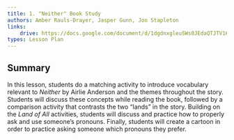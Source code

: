 ```yaml
---
title: 1. "Neither" Book Study
authors: Amber Rauls-Drayer, Jasper Gunn, Jon Stapleton
links:
    drive: https://docs.google.com/document/d/1dgdnxgleuSWs0JEdaQTJTV16Ty8fAZ9jlW72prvHxjw/edit?usp=drive_link
types: Lesson Plan
---
```


## Summary

In this lesson, students do a matching activity to introduce vocabulary relevant to *Neither* by Airlie Anderson and the themes throughout the story. Students will discuss these concepts while reading the book, followed by a comparison activity that contrasts the two “lands” in the story. Building on the *Land of All* activities, students will discuss and practice how to properly ask and use someone’s pronouns. Finally, students will create a cartoon in order to practice asking someone which pronouns they prefer.